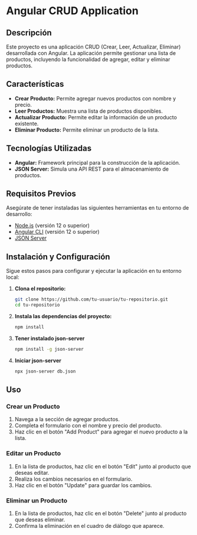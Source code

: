 # Angular CRUD Application

## Descripción

Este proyecto es una aplicación CRUD (Crear, Leer, Actualizar, Eliminar) desarrollada con Angular. La aplicación permite gestionar una lista de productos, incluyendo la funcionalidad de agregar, editar y eliminar productos.

## Características

- **Crear Producto:** Permite agregar nuevos productos con nombre y precio.
- **Leer Productos:** Muestra una lista de productos disponibles.
- **Actualizar Producto:** Permite editar la información de un producto existente.
- **Eliminar Producto:** Permite eliminar un producto de la lista.

## Tecnologías Utilizadas

- **Angular:** Framework principal para la construcción de la aplicación.
- **JSON Server:** Simula una API REST para el almacenamiento de productos.

## Requisitos Previos

Asegúrate de tener instaladas las siguientes herramientas en tu entorno de desarrollo:

- [Node.js](https://nodejs.org/) (versión 12 o superior)
- [Angular CLI](https://angular.io/cli) (versión 12 o superior)
- [JSON Server](https://www.npmjs.com/package/json-server)

## Instalación y Configuración

Sigue estos pasos para configurar y ejecutar la aplicación en tu entorno local:

1. **Clona el repositorio:**
   ```bash
   git clone https://github.com/tu-usuario/tu-repositorio.git
   cd tu-repositorio
2. **Instala las dependencias del proyecto:**
   ```bash
   npm install
3. **Tener instalado json-server**
    ```bash
    npm install -g json-server
    ```
3. **Iniciar json-server**
    ```bash
    npx json-server db.json
    ```

## Uso

### Crear un Producto

1. Navega a la sección de agregar productos.
2. Completa el formulario con el nombre y precio del producto.
3. Haz clic en el botón "Add Product" para agregar el nuevo producto a la lista.

### Editar un Producto

1. En la lista de productos, haz clic en el botón "Edit" junto al producto que deseas editar.
2. Realiza los cambios necesarios en el formulario.
3. Haz clic en el botón "Update" para guardar los cambios.

### Eliminar un Producto

1. En la lista de productos, haz clic en el botón "Delete" junto al producto que deseas eliminar.
2. Confirma la eliminación en el cuadro de diálogo que aparece.